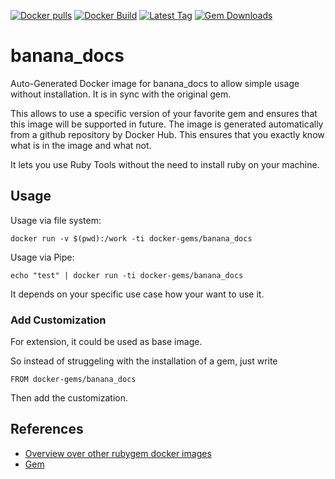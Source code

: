 [![Docker pulls](https://img.shields.io/docker/pulls/rubygem/banana_docs.svg)](https://hub.docker.com/r/rubygem/banana_docs/)
[![Docker Build](https://img.shields.io/docker/automated/rubygem/banana_docs.svg)](https://hub.docker.com/r/rubygem/banana_docs/)
[![Latest Tag](https://img.shields.io/github/tag/docker-rubygem/banana_docs.svg)](https://hub.docker.com/r/rubygem/banana_docs/)
[![Gem Downloads](https://img.shields.io/gem/dt/banana_docs.svg)](https://rubygems.org/gems/banana_docs/)
# banana_docs

Auto-Generated Docker image for banana_docs to allow simple usage without installation.
It is in sync with the original gem.

This allows to use a specific version of your favorite gem and ensures that this image will be supported in future.
The image is generated automatically from a github repository by Docker Hub.
This ensures that you exactly know what is in the image and what not.

It lets you use Ruby Tools without the need to install ruby on your machine.

## Usage

Usage via file system:

`docker run -v $(pwd):/work -ti docker-gems/banana_docs`

Usage via Pipe:

`echo "test" | docker run -ti docker-gems/banana_docs`

It depends on your specific use case how your want to use it.

### Add Customization

For extension, it could be used as base image.

So instead of struggeling with the installation of a gem, just write

`FROM docker-gems/banana_docs`

Then add the customization.

## References

 - [Overview over other rubygem docker images](https://github.com/thinkbot/docker-rubygem)
 - [Gem](https://rubygems.org/gems/banana_docs/)
